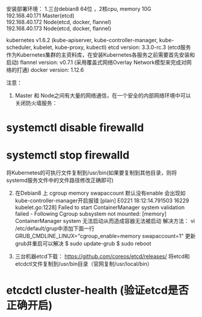 安装部署环境：
1.三台debian8 64位 ，2核cpu, memory 10G <br/>
192.168.40.171  Master(etcd) <br/>
192.168.40.172  Node(etcd, docker, flannel) <br/>
192.168.40.173  Node(etcd, docker, flannel) <br/>

kubernetes v1.6.2 (kube-apiserver, kube-controller-manager, kube-scheduler, kubelet, kube-proxy, kubectl)
etcd version: 3.3.0-rc.3 (etcd服务作为Kubernetes集群的主资料库，在安装Kubernetes各服务之前需要首先安装和启动)
flannel version: v0.7.1 (采用覆盖式网络Overlay Network模型来完成对网络的打通)
docker version: 1.12.6

注意：
1. Master 和 Node之间有大量的网络通信，在一个安全的内部网络环境中可以关闭防火墙服务：
# systemctl disable firewalld
# systemctl stop firewalld
将Kubernetes的可执行文件复制到/usr/bin(如果要复制到其他目录，则将systemd服务文件中的文件路径修改正确即可)

2. 在Debian8 上 cgroup memory swapaccount 默认没有enable
会出现如
kube-controller-manager开启报错
[plain]  E0221 18:12:14.791503   16229 kubelet.go:1228] Failed to start ContainerManager system validation failed - Following Cgroup subsystem not mounted: [memory]  
ContainerManager system 无法启动从而造成容器无法被启动
解决方法：
vi /etc/default/grup中添加下面一行
GRUB_CMDLINE_LINUX="cgroup_enable=memory swapaccount=1" 
更新grub并重启可以解决
$ sudo update-grub
$ sudo reboot

3. 三台机器etcd下载：
https://github.com/coreos/etcd/releases/
将etcd和etcdctl文件复制到/usr/bin目录（官网复制/usr/local/bin）
# etcdctl cluster-health (验证etcd是否正确开启)
